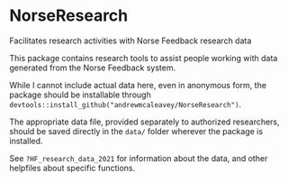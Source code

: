 # NorseResearch
Facilitates research activities with Norse Feedback research data

This package contains research tools to assist people working with data generated from the Norse Feedback system. 

While I cannot include actual data here, even in anonymous form, the package should be installable through `devtools::install_github("andrewmcaleavey/NorseResearch")`. 

The appropriate data file, provided separately to authorized researchers, should be saved directly in the `data/` folder wherever the package is installed. 

See `?HF_research_data_2021` for information about the data, and other helpfiles about specific functions. 
